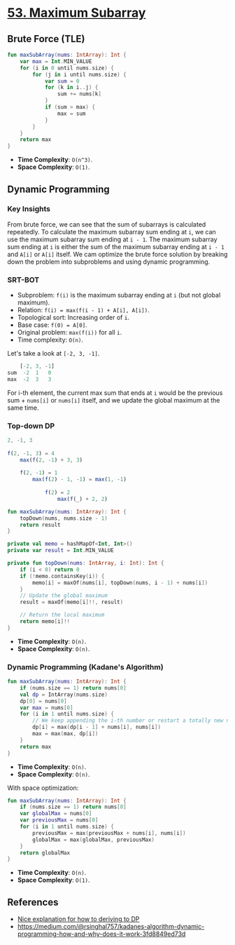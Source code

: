 # [53. Maximum Subarray](https://leetcode.com/problems/maximum-subarray/)

## Brute Force (TLE)
```kotlin
fun maxSubArray(nums: IntArray): Int {
    var max = Int.MIN_VALUE
    for (i in 0 until nums.size) {
        for (j in i until nums.size) {
            var sum = 0
            for (k in i..j) {
                sum += nums[k]
            }
            if (sum > max) {
                max = sum
            }
        }
    }
    return max
}
```

* **Time Complexity**: `O(n^3)`.
* **Space Complexity**: `O(1)`.

## Dynamic Programming
### Key Insights
From brute force, we can see that the sum of subarrays is calculated repeatedly. To calculate the maximum subarray sum ending at `i`, we can use the maximum subarray sum ending at `i - 1`. The maximum subarray sum ending at `i` is either the sum of the maximum subarray ending at `i - 1` and `A[i]` or `A[i]` itself. We cam optimize the brute force solution by breaking down the problem into subproblems and using dynamic programming.

### SRT-BOT
* Subproblem: `f(i)` is the maximum subarray ending at `i` (but not global maximum).
* Relation: `f(i) = max(f(i - 1) + A[i], A[i])`.
* Topological sort: Increasing order of `i`.
* Base case: `f(0) = A[0]`.
* Original problem: `max(f(i))` for all `i`.
* Time complexity: `O(n)`.

Let's take a look at `[-2, 3, -1]`.

```js
    [-2, 3, -1]
sum  -2  1   0
max  -2  3   3
```

For i-th element, the current max sum that ends at `i` would be the previous sum + `nums[i]` or `nums[i]` itself, and we update the global maximum at the same time.

### Top-down DP
```js
2, -1, 3
      
f(2, -1, 3) = 4
    max(f(2, -1) + 3, 3) 
    
    f(2, -1) = 1
        max(f(2) - 1, -1) = max(1, -1)
     
            f(2) = 2
                max(f(_) + 2, 2)
```

```kotlin
fun maxSubArray(nums: IntArray): Int {
    topDown(nums, nums.size - 1)
    return result
}

private val memo = hashMapOf<Int, Int>()
private var result = Int.MIN_VALUE

private fun topDown(nums: IntArray, i: Int): Int {
    if (i < 0) return 0
    if (!memo.containsKey(i)) {
        memo[i] = maxOf(nums[i], topDown(nums, i - 1) + nums[i])
    }   
    // Update the global maximum
    result = maxOf(memo[i]!!, result)

    // Return the local maximum
    return memo[i]!!
}
```

* **Time Complexity**: `O(n)`.
* **Space Complexity**: `O(n)`.

### Dynamic Programming (Kadane's Algorithm)
```kotlin
fun maxSubArray(nums: IntArray): Int {
    if (nums.size == 1) return nums[0]
    val dp = IntArray(nums.size)
    dp[0] = nums[0]
    var max = nums[0]
    for (i in 1 until nums.size) {
        // We keep appending the i-th number or restart a totally new number.
        dp[i] = max(dp[i - 1] + nums[i], nums[i])
        max = max(max, dp[i])
    }
    return max
}
```
* **Time Complexity**: `O(n)`.
* **Space Complexity**: `O(n)`.

With space optimization:
```kotlin
fun maxSubArray(nums: IntArray): Int {
    if (nums.size == 1) return nums[0]
    var globalMax = nums[0]
    var previousMax = nums[0]
    for (i in 1 until nums.size) {
        previousMax = max(previousMax + nums[i], nums[i])
        globalMax = max(globalMax, previousMax)
    }
    return globalMax
}
```

* **Time Complexity**: `O(n)`.
* **Space Complexity**: `O(1)`.

## References
* [Nice explanation for how to deriving to DP](https://leetcode.cn/problems/maximum-subarray/solution/dong-tai-gui-hua-fen-zhi-fa-python-dai-ma-java-dai/)
* https://medium.com/@rsinghal757/kadanes-algorithm-dynamic-programming-how-and-why-does-it-work-3fd8849ed73d